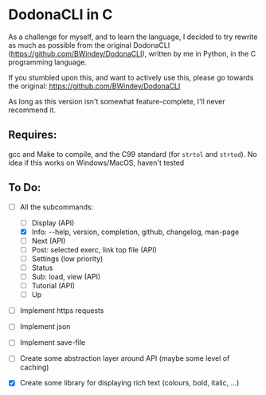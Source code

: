 # DodonaCLI in C 
As a challenge for myself, and to learn the language, I decided to try rewrite as much as possible from the original DodonaCLI (https://github.com/BWindey/DodonaCLI), 
written by me in Python, in the C programming language.

If you stumbled upon this, and want to actively use this, please go towards the original: https://github.com/BWindey/DodonaCLI

As long as this version isn't somewhat feature-complete, I'll never recommend it.


## Requires:
gcc and Make to compile, and the C99 standard (for `strtol` and `strtod`). 
No idea if this works on Windows/MacOS, haven't tested

## To Do:
- [ ] All the subcommands:
    - [ ] Display (API)
    - [X] Info: --help, version, completion, github, changelog, man-page
    - [ ] Next (API)
    - [ ] Post: selected exerc, link top file (API)
    - [ ] Settings (low priority)
    - [ ] Status
    - [ ] Sub: load, view (API)
    - [ ] Tutorial (API)
    - [ ] Up
- [ ] Implement https requests
- [ ] Implement json 
- [ ] Implement save-file
- [ ] Create some abstraction layer around API (maybe some level of caching)
- [X] Create some library for displaying rich text (colours, bold, italic, ...)

